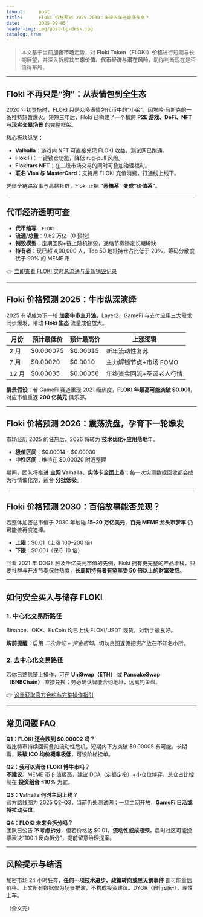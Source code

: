 ```yaml
---
layout:     post
title:      Floki 价格预测 2025-2030：未来五年还能涨多高？
date:       2025-09-05
header-img: img/post-bg-desk.jpg
catalog: true
---
```


> 本文基于当前**加密市场**走势，对 **Floki Token（FLOKI）价格**进行短期与长期展望，并深入拆解其**生态价值**、**代币经济**与**潜在风险**，助你判断现在是否值得布局。

---

## Floki 不再只是“狗”：从表情包到全生态

2020 年初登场时，FLOKI 只是众多表情包代币中的“小弟”，因埃隆·马斯克的一条推特短暂爆火。短短三年后，Floki 已构建了一个横跨 **P2E 游戏、DeFi、NFT 与现实交易场景** 的完整框架。

核心板块纵览：

- **Valhalla**：游戏内 NFT 可直接兑现 FLOKI 收益，测试网已跑通。  
- **FlokiFi**：一键锁仓功能，降低 rug-pull 风险。  
- **Flokitars NFT**：在二级市场交易的同时可叠加治理福利。  
- **联名 Visa 与 MasterCard**：支持用 FLOKI 充值消费，打通线上线下。  

凭借全链路叙事与高黏社群，Floki 正把 **“恶搞系” 变成“价值系”**。

---

## 代币经济透明可查

- **代币缩写**：`FLOKI`  
- **流通/总量**：9.62 万亿（0 预挖）  
- **销毁模型**：定期回购+链上随机销毁，通缩节奏锁定长期稀缺  
- **持有者**：现已超 4,00,000 人，Top 50 地址持仓占比低于 20%，筹码分散度优于 90% 的 MEME 币  

👉 [立即查看 FLOKI 实时总流通与最新销毁记录](https://okxdog.com/)

---

## Floki 价格预测 2025：牛市纵深演绎

2025 有望成为下一轮 **加密牛市主升浪**，Layer2、GameFi 与支付应用三大需求同步爆发，带动 **Floki 生态** 流量成倍放大。

| 月份 | 预计最低价 | 预计最高价 | 上涨逻辑 |
|---|---|---|---|
| 2 月 | $0.000075 | $0.00015 | 新年流动性复苏 |
| 7 月 | $0.00020 | $0.0010   | 主力解锁节点+市场 FOMO |
| 12 月| $0.00035 | $0.00056 | 年终资金回流+圣诞老人行情 |

**情景假设**：若 GameFi 赛道重现 2021 级热度，**FLOKI 年最高可能突破 $0.001**，对应市值重返 **200 亿美元** 俱乐部。

---

## Floki 价格预测 2026：震荡洗盘，孕育下一轮爆发

市场经历 2025 的狂热后，2026 将转为 **技术优化+应用落地**年。

- **极值区间**：$0.00014 – $0.00030  
- **中性区间**：维持在 $0.00020 附近整理  

期间，团队将推进 **主网 Valhalla、实体卡全面上市**；每一次实测数据回收都会成为行情催化剂，适合 **分批低吸**。

---

## Floki 价格预测 2030：百倍故事能否兑现？

若整体加密总市值于 2030 年触碰 **15–20 万亿美元**，**百元 MEME 龙头市梦率** 仍可能被再度追捧。

- **上限**：$0.01（上涨 100–200 倍）  
- **下限**：$0.001（保守 10 倍）  

回看 2021 年 DOGE 触及千亿美元市值的先例，Floki 拥有更完整的产品堆栈，只要社群与开发节奏保住热度，**长周期持有者有望享受 50 倍以上的财富效应**。

---

## 如何安全买入与储存 FLOKI

### 1. 中心化交易所路径  
Binance、OKX、KuCoin 均已上线 FLOKI/USDT 现货，对新手最友好。

**购前提醒**：启用 *二次验证 + 资金密码*，切勿贪图返佣把资产放在不知名小所。

### 2. 去中心化交易路径  
若你已熟悉链上操作，可在 **UniSwap（ETH）** 或 **PancakeSwap（BNBChain）** 直接兑换；务必确认智能合约地址，远离钓鱼盘。

👉 [这里获取官方合约与完整操作指引](https://okxdog.com/)

---

## 常见问题 FAQ

**Q1：FLOKI 还会跌到 $0.00002 吗？**  
若比特币持续回调叠加流动性危机，短期内下方突破 $0.00005 有可能。长期看，**跌破 ICO 均价概率极低**，可设阶梯挂单。

**Q2：我可以满仓 FLOKI 博牛市吗？**  
**不建议**。MEME 币 β 值极高，建议 DCA（定额定投）+小仓位博弈，总仓占比控制在 **投资组合 ≤10%** 为宜。

**Q3：Valhalla 何时主网上线？**  
官方路线图为 2025 Q2–Q3，当前仍处测试网；一旦主网开放，**GameFi 日活或将拉动买盘**。

**Q4：FLOKI 未来会拆分吗？**  
团队已公告 **不考虑拆分**，但若价格达 $0.01，**流动性或成瓶颈**，届时社区可能投票表决“100:1 反向拆分”，提前留意治理提案。

---

## 风险提示与结语

加密市场 24 小时狂奔，**任何一项技术进步、政策转向或黑天鹅事件** 都可能重估价格。上文所有数据仅为场景推演，不构成投资建议。DYOR（自行调研），理性上车。

（全文完）